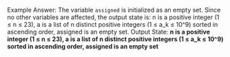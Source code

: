 Example Answer:
The variable `assigned` is initialized as an empty set. Since no other variables are affected, the output state is: n is a positive integer (1 ≤ n ≤ 23), a is a list of n distinct positive integers (1 ≤ a_k ≤ 10^9) sorted in ascending order, assigned is an empty set.
Output State: **n is a positive integer (1 ≤ n ≤ 23), a is a list of n distinct positive integers (1 ≤ a_k ≤ 10^9) sorted in ascending order, assigned is an empty set**